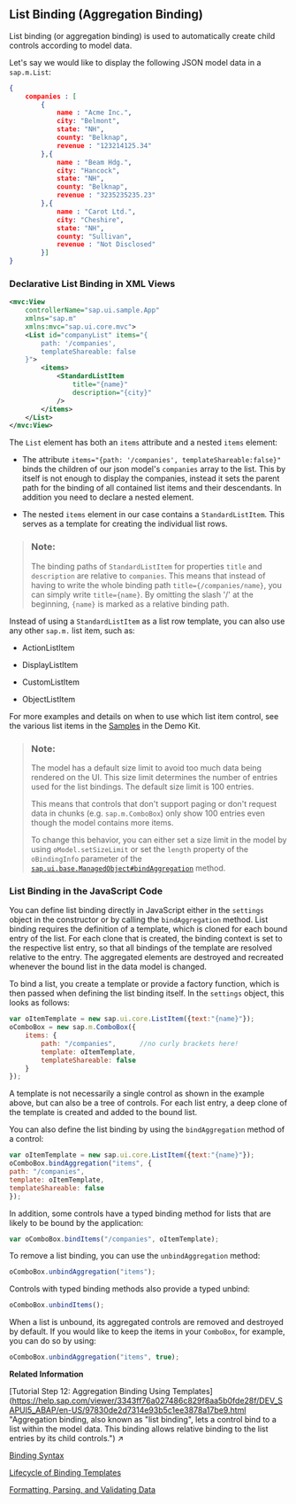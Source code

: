 <!-- loio91f057786f4d1014b6dd926db0e91070 -->

## List Binding \(Aggregation Binding\)

List binding \(or aggregation binding\) is used to automatically create child controls according to model data.

Let's say we would like to display the following JSON model data in a `sap.m.List`:

```json
{
	companies : [
		{
			name : "Acme Inc.",
			city: "Belmont",
			state: "NH",
			county: "Belknap",
			revenue : "123214125.34"  
		},{
			name : "Beam Hdg.",
			city: "Hancock",
			state: "NH",
			county: "Belknap",
			revenue : "3235235235.23"  
		},{
			name : "Carot Ltd.",
			city: "Cheshire",
			state: "NH",
			county: "Sullivan",
			revenue : "Not Disclosed"  
		}]
}
```



<a name="loio91f057786f4d1014b6dd926db0e91070__AggregationBindingXMLViews"/>

### Declarative List Binding in XML Views

```xml
<mvc:View
	controllerName="sap.ui.sample.App"
	xmlns="sap.m"
	xmlns:mvc="sap.ui.core.mvc">
	<List id="companyList" items="{
		path: '/companies', 
		templateShareable: false
	}">
		<items>
			<StandardListItem
				title="{name}"
				description="{city}"
			/>
		</items>
	</List>
</mvc:View>
```

The `List` element has both an `items` attribute and a nested `items` element:

-   The attribute `items="{path: '/companies', templateShareable:false}"` binds the children of our json model's `companies` array to the list. This by itself is not enough to display the companies, instead it sets the parent path for the binding of all contained list items and their descendants. In addition you need to declare a nested element.

-   The nested `items` element in our case contains a `StandardListItem`. This serves as a template for creating the individual list rows.


> ### Note:  
> The binding paths of `StandardListItem` for properties `title` and `description` are relative to `companies`. This means that instead of having to write the whole binding path `title={/companies/name}`, you can simply write `title={name}`. By omitting the slash '/' at the beginning, `{name}` is marked as a relative binding path.

Instead of using a `StandardListItem` as a list row template, you can also use any other `sap.m.` list item, such as:

-   ActionListItem

-   DisplayListItem

-   CustomListItem

-   ObjectListItem


For more examples and details on when to use which list item control, see the various list items in the [Samples](https://ui5.sap.com/explored.html) in the Demo Kit.

> ### Note:  
> The model has a default size limit to avoid too much data being rendered on the UI. This size limit determines the number of entries used for the list bindings. The default size limit is 100 entries.
> 
> This means that controls that don't support paging or don't request data in chunks \(e.g. `sap.m.ComboBox`\) only show 100 entries even though the model contains more items.
> 
> To change this behavior, you can either set a size limit in the model by using `oModel.setSizeLimit` or set the `length` property of the `oBindingInfo` parameter of the [`sap.ui.base.ManagedObject#bindAggregation`](https://ui5.sap.com/#/api/sap.ui.base.ManagedObject/methods/bindAggregation) method.



### List Binding in the JavaScript Code

You can define list binding directly in JavaScript either in the `settings` object in the constructor or by calling the `bindAggregation` method. List binding requires the definition of a template, which is cloned for each bound entry of the list. For each clone that is created, the binding context is set to the respective list entry, so that all bindings of the template are resolved relative to the entry. The aggregated elements are destroyed and recreated whenever the bound list in the data model is changed.

To bind a list, you create a template or provide a factory function, which is then passed when defining the list binding itself. In the `settings` object, this looks as follows:

```js
var oItemTemplate = new sap.ui.core.ListItem({text:"{name}"});
oComboBox = new sap.m.ComboBox({
	items: {
		path: "/companies",      //no curly brackets here!
		template: oItemTemplate,
		templateShareable: false
	}
});
```

A template is not necessarily a single control as shown in the example above, but can also be a tree of controls. For each list entry, a deep clone of the template is created and added to the bound list.

You can also define the list binding by using the `bindAggregation` method of a control:

```js
var oItemTemplate = new sap.ui.core.ListItem({text:"{name}"});
oComboBox.bindAggregation("items", {
path: "/companies",
template: oItemTemplate,
templateShareable: false
});
```

In addition, some controls have a typed binding method for lists that are likely to be bound by the application:

```js
var oComboBox.bindItems("/companies", oItemTemplate);
```

To remove a list binding, you can use the `unbindAggregation` method:

```js
oComboBox.unbindAggregation("items");
```

Controls with typed binding methods also provide a typed unbind:

```js
oComboBox.unbindItems();
```

When a list is unbound, its aggregated controls are removed and destroyed by default. If you would like to keep the items in your `ComboBox`, for example, you can do so by using:

```js
oComboBox.unbindAggregation("items", true);
```

**Related Information**  


[Tutorial Step 12: Aggregation Binding Using Templates](https://help.sap.com/viewer/3343ff76a027486c829f8aa5b0fde28f/DEV_SAPUI5_ABAP/en-US/97830de2d7314e93b5c1ee3878a17be9.html "Aggregation binding, also known as "list binding", lets a control bind to a list within the model data. This binding allows relative binding to the list entries by its child controls.") :arrow_upper_right:

[Binding Syntax](binding-syntax-e2e6f41.md "You bind UI elements to data of a data source by defining a binding path to the model that represents the data source in the app.")

[Lifecycle of Binding Templates](lifecycle-of-binding-templates-3a4a9e5.md "")

[Formatting, Parsing, and Validating Data](formatting-parsing-and-validating-data-07e4b92.md "Data that is presented on the UI often has to be converted so that is human readable and fits to the locale of the user. On the other hand, data entered by the user has to be parsed and validated to be understood by the data source. For this purpose, you use formatters and data types.")

